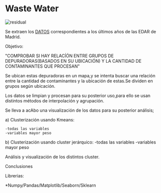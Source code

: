  #                                      Waste Water

![residual](input/residual.png)


Se extraen los  [DATOS](https://datos.madrid.es/portal/site/egob/menuitem.c05c1f754a33a9fbe4b2e4b284f1a5a0/?vgnextoid=0f210c49cdcad510VgnVCM2000001f4a900aRCRD&vgnextchannel=374512b9ace9f310VgnVCM100000171f5a0aRCRD&vgnextfmt=default) correspondientes a los últimos años de las EDAR de Madrid.

Objetivo:

"COMPROBAR SI HAY RELACÍÓN ENTRE GRUPOS DE DEPURADORAS(BASADOS EN SU UBICACIÓN) Y LA CANTIDAD DE 
                         CONTAMINANTES QUE PROCESAN"


Se ubican estas depuradoras en un mapa,y se intenta buscar una relación entre la cantidad de contaminantes y la ubicación de estas.Se dividen en grupos según ubicación.

Los datos se limpian y procesan para su posterior uso,para ello se usan distintos métodos de interpolación y agrupación.

Se lleva a acAbo una visualización de los datos para su posterior análisis;
  
 a) Clusterización usando Kmeans:

    -todas las variables
    -variables mayor peso

b) Clusterización usando cluster jerárquico:
    -todas las variables
    -variables mayor peso

Análisis y visualización de los distintos cluster.

Conclusiones


Librerias:

*Numpy/Pandas/Matplotlib/Seaborn/Sklearn
                   

